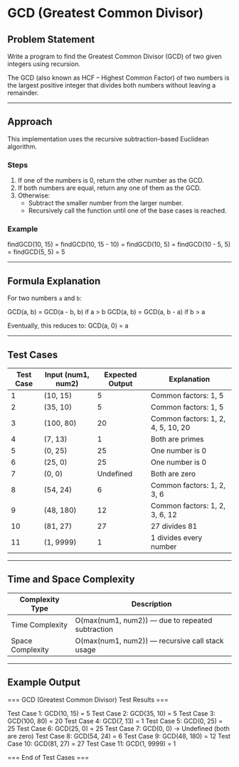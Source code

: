 # GCD (Greatest Common Divisor)

## Problem Statement
Write a program to find the Greatest Common Divisor (GCD) of two given integers using recursion.

The GCD (also known as HCF – Highest Common Factor) of two numbers is the largest positive integer that divides both numbers without leaving a remainder.

---

## Approach

This implementation uses the recursive subtraction-based Euclidean algorithm.

### Steps
1. If one of the numbers is 0, return the other number as the GCD.  
2. If both numbers are equal, return any one of them as the GCD.  
3. Otherwise:
   - Subtract the smaller number from the larger number.
   - Recursively call the function until one of the base cases is reached.

### Example
findGCD(10, 15)
= findGCD(10, 15 - 10)
= findGCD(10, 5)
= findGCD(10 - 5, 5)
= findGCD(5, 5)
= 5


---

## Formula Explanation

For two numbers `a` and `b`:

GCD(a, b) = GCD(a - b, b) if a > b
GCD(a, b) = GCD(a, b - a) if b > a


Eventually, this reduces to:
GCD(a, 0) = a

---

## Test Cases

| Test Case | Input (num1, num2) | Expected Output | Explanation |
|------------|--------------------|------------------|--------------|
| 1 | (10, 15) | 5 | Common factors: 1, 5 |
| 2 | (35, 10) | 5 | Common factors: 1, 5 |
| 3 | (100, 80) | 20 | Common factors: 1, 2, 4, 5, 10, 20 |
| 4 | (7, 13) | 1 | Both are primes |
| 5 | (0, 25) | 25 | One number is 0 |
| 6 | (25, 0) | 25 | One number is 0 |
| 7 | (0, 0) | Undefined | Both are zero |
| 8 | (54, 24) | 6 | Common factors: 1, 2, 3, 6 |
| 9 | (48, 180) | 12 | Common factors: 1, 2, 3, 6, 12 |
| 10 | (81, 27) | 27 | 27 divides 81 |
| 11 | (1, 9999) | 1 | 1 divides every number |

---

## Time and Space Complexity

| Complexity Type | Description |
|------------------|-------------|
| Time Complexity | O(max(num1, num2)) — due to repeated subtraction |
| Space Complexity | O(max(num1, num2)) — recursive call stack usage |

---

## Example Output

=== GCD (Greatest Common Divisor) Test Results ===

Test Case 1: GCD(10, 15) = 5
Test Case 2: GCD(35, 10) = 5
Test Case 3: GCD(100, 80) = 20
Test Case 4: GCD(7, 13) = 1
Test Case 5: GCD(0, 25) = 25
Test Case 6: GCD(25, 0) = 25
Test Case 7: GCD(0, 0) → Undefined (both are zero)
Test Case 8: GCD(54, 24) = 6
Test Case 9: GCD(48, 180) = 12
Test Case 10: GCD(81, 27) = 27
Test Case 11: GCD(1, 9999) = 1

=== End of Test Cases ===
